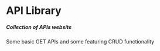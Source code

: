 # API Library

##### Collection of APIs website

Some basic GET APIs and some featuring CRUD functionality

